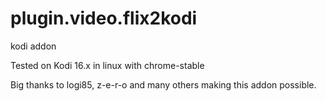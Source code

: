 # plugin.video.flix2kodi
kodi addon

Tested on Kodi 16.x in linux with chrome-stable

Big thanks to logi85, z-e-r-o and many others making this addon possible.